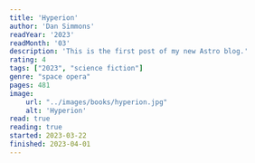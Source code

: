 ```yaml
---
title: 'Hyperion'
author: 'Dan Simmons'
readYear: '2023'
readMonth: '03'
description: 'This is the first post of my new Astro blog.'
rating: 4
tags: ["2023", "science fiction"]
genre: "space opera"
pages: 481
image:
    url: "../images/books/hyperion.jpg"
    alt: 'Hyperion'
read: true
reading: true
started: 2023-03-22
finished: 2023-04-01
---
```


